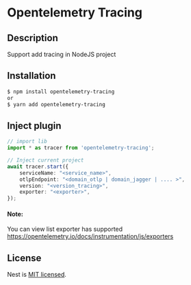 

# Opentelemetry Tracing 
## Description
Support add tracing in NodeJS project

## Installation

```bash
$ npm install opentelemetry-tracing
or 
$ yarn add opentelemetry-tracing
```

## Inject plugin

```typescript
// import lib
import * as tracer from 'opentelemetry-tracing';

// Inject current project
await tracer.start({
	serviceName: "<service_name>",
	otlpEndpoint: "<domain_otlp | domain_jagger | .... >",
	version: "<version_tracing>",
	exporter: "<exporter>",
});
```
#### Note:
You can view list exporter has supported
https://opentelemetry.io/docs/instrumentation/js/exporters

[//]: # ()
[//]: # (## Add tracing)

[//]: # ()
[//]: # ()
[//]: # (```typescript)

[//]: # ()
[//]: # (import { TraceService } from 'opentelemetry-tracing';)

[//]: # ()
[//]: # (const traceService = new TraceService&#40;&#41;;)

[//]: # ()
[//]: # ()
[//]: # (// In function need adding trace)

[//]: # ()
[//]: # (const trace = traceService.startSpan&#40;'<span_name>'&#41;;)

[//]: # ()
[//]: # (// code logic)

[//]: # ()
[//]: # (trace.end&#40;&#41;;)

[//]: # ()
[//]: # ()
[//]: # (```)

## License

Nest is [MIT licensed](LICENSE).
